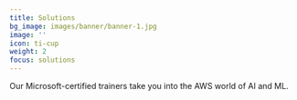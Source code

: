 ```yaml
---
title: Solutions
bg_image: images/banner/banner-1.jpg
image: ''
icon: ti-cup
weight: 2
focus: solutions
---
```

Our Microsoft-certified trainers take you into the AWS world of AI and ML.
